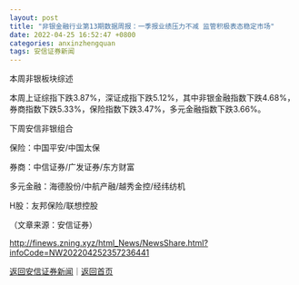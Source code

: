 ```yaml
---
layout: post
title: "非银金融行业第13期数据周报：一季报业绩压力不减 监管积极表态稳定市场"
date: 2022-04-25 16:52:47 +0800
categories: anxinzhengquan
tags: 安信证券新闻
---
```

<p>本周非银板块综述</p><p>本周上证综指下跌3.87%，深证成指下跌5.12%，其中非银金融指数下跌4.68%，券商指数下跌5.33%，保险指数下跌3.47%，多元金融指数下跌3.66%。</p><p>下周安信非银组合</p><p>保险：中国平安/中国太保 </p><p>券商：中信证券/广发证券/东方财富 </p><p>多元金融：海德股份/中航产融/越秀金控/经纬纺机 </p><p>H股：友邦保险/联想控股</p><p class="em_media">（文章来源：安信证券）</p>

<http://finews.zning.xyz/html_News/NewsShare.html?infoCode=NW202204252357236441>

[返回安信证券新闻](//finews.withounder.com/category/anxinzhengquan.html)｜[返回首页](//finews.withounder.com/)